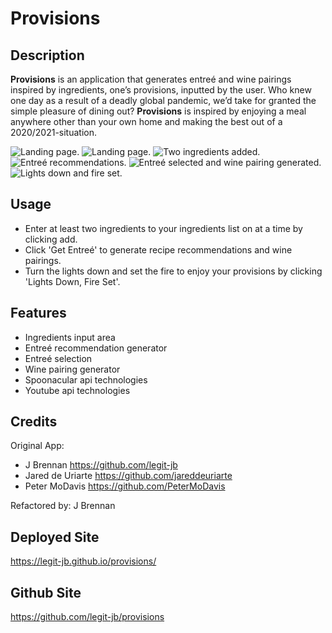 # Provisions

## Description

**Provisions** is an application that generates entreé and wine pairings inspired by ingredients, one’s provisions, inputted by the user. Who knew one day as a result of a deadly global pandemic, we’d take for granted the simple pleasure of dining out? **Provisions** is inspired by enjoying a meal anywhere other than your own home and making the best out of a 2020/2021-situation.


![Landing page.](assets/images/screenshot1.png)
![Landing page.](assets/images/screenshot2.png)
![Two ingredients added.](assets/images/screenshot3.png)
![Entreé recommendations.](assets/images/screenshot4.png)
![Entreé selected and wine pairing generated.](assets/images/screenshot5.png)
![Lights down and fire set.](assets/images/screenshot6.png)


## Usage
- Enter at least two ingredients to your ingredients list on at a time by clicking add. 
- Click 'Get Entreé' to generate recipe recommendations and wine pairings.
- Turn the lights down and set the fire to enjoy your provisions by clicking 'Lights Down, Fire Set'.

## Features
- Ingredients input area
- Entreé recommendation generator
- Entreé selection
- Wine pairing generator
- Spoonacular api technologies
- Youtube api technologies

## Credits
Original App:
- J Brennan https://github.com/legit-jb
- Jared de Uriarte https://github.com/jareddeuriarte
- Peter MoDavis https://github.com/PeterMoDavis
 
Refactored by:
 J Brennan

## Deployed Site
https://legit-jb.github.io/provisions/

## Github Site
https://github.com/legit-jb/provisions
